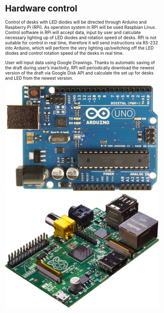 # Hardware control

Control of desks with LED diodes will be directed through Arduino and Raspberry Pi (RPi). As operation system in RPi will be used Raspbian Linux. Control software in RPi will accept data, input by user and calculate necessary lighting up of LED diodes and rotation speed of desks. RPi is not suitable for control in real time, therefore it will send instructions via RS-232 into Arduino, which will perform the very lighting up/switching off the LED diodes and control rotation speed of the desks in real time.

User will input data using Google Drawings. Thanks to automatic saving of the draft during user’s inactivity, RPi will periodically download the newest version of the draft via Google Disk API and calculate the set up for desks and LED from the newest version.

![Example Image](../project_images/ArduinoUno_R3_Front.jpg?raw=true "Example Image")
![Example Image](../project_images/Raspberry_Pi.jpg?raw=true "Example Image")

